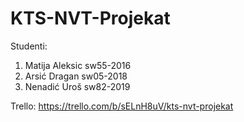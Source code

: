 # KTS-NVT-Projekat

Studenti:

1. Matija Aleksic sw55-2016
2. Arsić Dragan sw05-2018
3. Nenadić Uroš sw82-2019


Trello:
https://trello.com/b/sELnH8uV/kts-nvt-projekat
